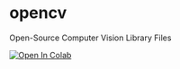 # opencv
Open-Source Computer Vision Library Files

[![Open In Colab](https://colab.research.google.com/assets/colab-badge.svg)](https://colab.research.google.com/github/wdeepakprince/opencv/main/capture-video/OpenCV_Capture_Webcam_Video.ipynb)
